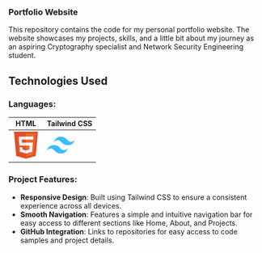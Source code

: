 
### Portfolio Website

This repository contains the code for my personal portfolio website. The website showcases my projects, skills, and a little bit about my journey as an aspiring Cryptography specialist and Network Security Engineering student.

## Technologies Used

### Languages:
| HTML | Tailwind CSS |
|----------|----------|
|  <img src="https://github.com/devicons/devicon/blob/master/icons/html5/html5-original.svg" title="HTML" alt="HTML" width="55" height="55"/> |  <img src="https://github.com/devicons/devicon/blob/master/icons/tailwindcss/tailwindcss-original.svg" title="Tailwind" alt="Tailwind CSS" width="55" height="55"/> |

### Project Features:
- **Responsive Design**: Built using Tailwind CSS to ensure a consistent experience across all devices.
- **Smooth Navigation**: Features a simple and intuitive navigation bar for easy access to different sections like Home, About, and Projects.
- **GitHub Integration**: Links to repositories for easy access to code samples and project details.
